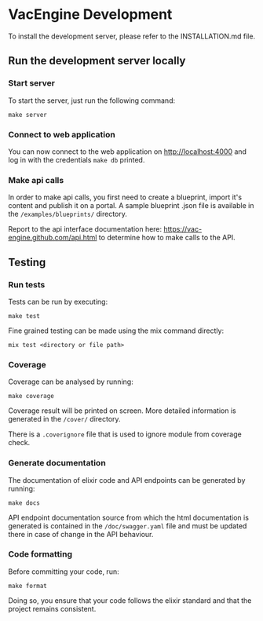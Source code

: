 # VacEngine Development

To install the development server, please refer to the INSTALLATION.md file.

## Run the development server locally

### Start server

To start the server, just run the following command:

```console
make server
```

### Connect to web application

You can now connect to the web application on <http://localhost:4000> and log in with
the credentials `make db` printed.

### Make api calls

In order to make api calls, you first need to create a blueprint, import it's content and publish it on a portal. A sample blueprint .json file is available in the `/examples/blueprints/` directory.

Report to the api interface documentation here: <https://vac-engine.github.com/api.html> to determine how to make calls to the API.

## Testing

### Run tests

Tests can be run by executing:
```console
make test
```

Fine grained testing can be made using the mix command directly:
```console
mix test <directory or file path>
```

### Coverage

Coverage can be analysed by running:
```console
make coverage
```

Coverage result will be printed on screen. More detailed information is generated in the `/cover/` directory.

There is a `.coverignore` file that is used to ignore module from coverage
check.


### Generate documentation

The documentation of elixir code and API endpoints can be generated by running:
```
make docs
```

API endpoint documentation source from which the html documentation is generated is contained in the `/doc/swagger.yaml` file and must be updated there in case of change in the API behaviour.

### Code formatting

Before committing your code, run:
```
make format
```
Doing so, you ensure that your code follows the elixir standard and that the project remains consistent.